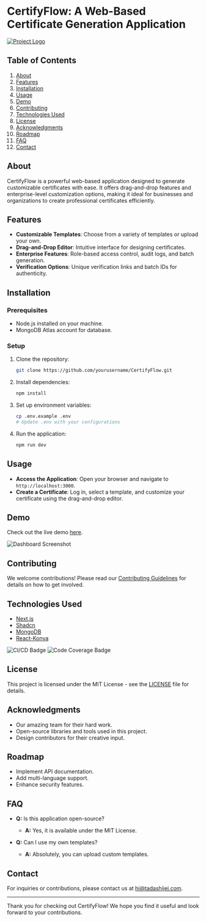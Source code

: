 # CertifyFlow: A Web-Based Certificate Generation Application

[![Project Logo](link_to_logo)](https://github.com/TadashiJei/CertifyFlow)

## Table of Contents

1. [About](#about)
2. [Features](#features)
3. [Installation](#installation)
4. [Usage](#usage)
5. [Demo](#demo)
6. [Contributing](#contributing)
7. [Technologies Used](#technologies-used)
8. [License](#license)
9. [Acknowledgments](#acknowledgments)
10. [Roadmap](#roadmap)
11. [FAQ](#faq)
12. [Contact](#contact)

## About

CertifyFlow is a powerful web-based application designed to generate customizable certificates with ease. It offers drag-and-drop features and enterprise-level customization options, making it ideal for businesses and organizations to create professional certificates efficiently.

## Features

- **Customizable Templates**: Choose from a variety of templates or upload your own.
- **Drag-and-Drop Editor**: Intuitive interface for designing certificates.
- **Enterprise Features**: Role-based access control, audit logs, and batch generation.
- **Verification Options**: Unique verification links and batch IDs for authenticity.

## Installation

### Prerequisites

- Node.js installed on your machine.
- MongoDB Atlas account for database.

### Setup

1. Clone the repository:

   ```bash
   git clone https://github.com/yourusername/CertifyFlow.git
   ```

2. Install dependencies:

   ```bash
   npm install
   ```

3. Set up environment variables:

   ```bash
   cp .env.example .env
   # Update .env with your configurations
   ```

4. Run the application:

   ```bash
   npm run dev
   ```

## Usage

- **Access the Application**: Open your browser and navigate to `http://localhost:3000`.
- **Create a Certificate**: Log in, select a template, and customize your certificate using the drag-and-drop editor.

## Demo

Check out the live demo [here](link_to_demo).

![Dashboard Screenshot](link_to_dashboard_screenshot)

## Contributing

We welcome contributions! Please read our [Contributing Guidelines](CONTRIBUTING.md) for details on how to get involved.

## Technologies Used

- [Next.js](https://nextjs.org/)
- [Shadcn](https://shadcn.com/)
- [MongoDB](https://www.mongodb.com/)
- [React-Konva](https://konva.io/)

![CI/CD Badge](link_to_ci_cd_badge)
![Code Coverage Badge](link_to_code_coverage_badge)

## License

This project is licensed under the MIT License - see the [LICENSE](LICENSE) file for details.

## Acknowledgments

- Our amazing team for their hard work.
- Open-source libraries and tools used in this project.
- Design contributors for their creative input.

## Roadmap

- Implement API documentation.
- Add multi-language support.
- Enhance security features.

## FAQ

- **Q:** Is this application open-source?
  - **A:** Yes, it is available under the MIT License.

- **Q:** Can I use my own templates?
  - **A:** Absolutely, you can upload custom templates.

## Contact

For inquiries or contributions, please contact us at [hi@tadashijei.com](mailto:hi@tadashijei.com).

---

Thank you for checking out CertifyFlow! We hope you find it useful and look forward to your contributions.
